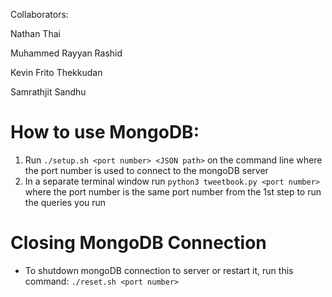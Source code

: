 Collaborators:

  Nathan Thai
  
  Muhammed Rayyan Rashid  

  Kevin Frito Thekkudan
  
  Samrathjit Sandhu

# How to use MongoDB:
1. Run `./setup.sh <port number> <JSON path>` on the command line where the port number is used to connect to the mongoDB server
2. In a separate terminal window run `python3 tweetbook.py <port number>` where the port number is the same port number from the 1st step to run the queries you run

# Closing MongoDB Connection
- To shutdown mongoDB connection to server or restart it, run this command:
    `./reset.sh <port number>`
